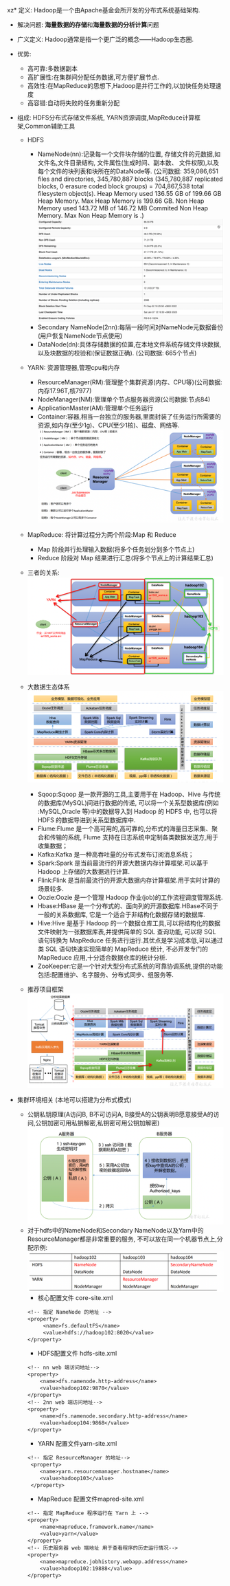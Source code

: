 xz*   定义: Hadoop是一个由Apache基金会所开发的分布式系统基础架构.
*   解决问题: **海量数据的存储**和**海量数据的分析计算**问题
*   广义定义: Hadoop通常是指一个更广泛的概念——Hadoop生态圈.
*   优势:
    *   高可靠:多数据副本
    *   高扩展性:在集群间分配任务数据,可方便扩展节点.
    *   高效性:在MapReduce的思想下,Hadoop是并行工作的,以加快任务处理速度
    *   高容错:自动将失败的任务重新分配
*   组成: HDFS分布式存储文件系统, YARN资源调度,MapReduce计算框架,Common辅助工具
    *   HDFS
        *   NameNode(nn):记录每一个文件块存储的位置, 存储文件的元数据,如文件名,文件目录结构,
            文件属性(生成时间、副本数、 文件权限),以及每个文件的块列表和块所在的DataNode等.
            (公司数据: 359,086,651 files and directories, 345,780,887 blocks (345,780,887 replicated blocks,
            0 erasure coded block groups) = 704,867,538 total filesystem object(s). Heap Memory used 136.55 GB 
            of 199.66 GB Heap Memory. Max Heap Memory is 199.66 GB. Non Heap Memory used 143.72 MB of 146.72 MB
            Commited Non Heap Memory. Max Non Heap Memory is <unbounded>.)
            ![img_6.png](img/img_6.png)
        *   Secondary NameNode(2nn):每隔一段时间对NameNode元数据备份(用户恢复NameNode节点使用)
        *   DataNode(dn):具体存储数据的位置,在本地文件系统存储文件块数据,以及块数据的校验和(保证数据正确).
            (公司数据: 665个节点)
    *   YARN: 资源管理器,管理cpu和内存
        *   ResourceManager(RM):管理整个集群资源(内存、CPU等)(公司数据:内存17.96T,核7977)
        *   NodeManager(NM):管理单个节点服务器资源(公司数据:节点84)
        *   ApplicationMaster(AM):管理单个任务运行
        *   Container:容器,相当一台独立的服务器,里面封装了任务运行所需要的资源,如内存(至少1g)、CPU(至少1核)、磁盘、网络等.
    ![img.png](img/img.png)
    *   MapReduce: 将计算过程分为两个阶段:Map 和 Reduce 
        *   Map 阶段并行处理输入数据(将多个任务划分到多个节点上)
        *   Reduce 阶段对 Map 结果进行汇总(将多个节点上的计算结果汇总)
    *   三者的关系:
    ![img_1.png](img/img_1.png)
        
    *   大数据生态体系
    ![img_2.png](img/img_2.png)
        *   Sqoop:Sqoop 是一款开源的工具,主要用于在 Hadoop、Hive 与传统的数据库(MySQL)间进行数据的传递,
            可以将一个关系型数据库(例如 :MySQL,Oracle 等)中的数据导入到 Hadoop 的 HDFS 中, 也可以将 HDFS 的数据导进到关系型数据库中.
        *   Flume:Flume 是一个高可用的,高可靠的,分布式的海量日志采集、聚合和传输的系统,
        Flume 支持在日志系统中定制各类数据发送方,用于收集数据；
        *   Kafka:Kafka 是一种高吞吐量的分布式发布订阅消息系统；
        *   Spark:Spark 是当前最流行的开源大数据内存计算框架.可以基于 Hadoop 上存储的大数据进行计算.
        *   Flink:Flink 是当前最流行的开源大数据内存计算框架.用于实时计算的场景较多.
        *   Oozie:Oozie 是一个管理 Hadoop 作业(job)的工作流程调度管理系统.
        *   Hbase:HBase 是一个分布式的、面向列的开源数据库.HBase不同于一般的关系数据库, 它是一个适合于非结构化数据存储的数据库.
        *   Hive:Hive 是基于 Hadoop 的一个数据仓库工具,可以将结构化的数据文件映射为一张数据库表,并提供简单的 SQL 查询功能,
            可以将 SQL 语句转换为 MapReduce 任务进行运行.其优点是学习成本低,可以通过类 SQL 语句快速实现简单的 MapReduce 统计,
            不必开发专门的 MapReduce 应用,十分适合数据仓库的统计分析.
        *   ZooKeeper:它是一个针对大型分布式系统的可靠协调系统,提供的功能包括:配置维护、名字服务、分布式同步、组服务等.
    *   推荐项目框架
    ![img_3.png](img/img_3.png)
        
*   集群环境相关 (本地可以搭建为分布式模式)
    *   公钥私钥原理(A访问B, B不可访问A, B接受A的公钥表明B愿意接受A的访问,公钥加密可用私钥解密,私钥密可用公钥加解密)
    ![img_4.png](img/img_4.png)
    *   对于hdfs中的NameNode和Secondary NameNode以及Yarn中的ResourceManager都是非常重要的服务,
        不可以放在同一个机器节点上,分配示例:
    ![img_5.png](img/img_5.png)
        *   核心配置文件 core-site.xml
        ```
        <!-- 指定 NameNode 的地址 -->
        <property>
             <name>fs.defaultFS</name>
             <value>hdfs://hadoop102:8020</value>
        </property>
        ``` 
        *   HDFS配置文件 hdfs-site.xml
        ```
        <!-- nn web 端访问地址-->
        <property>
            <name>dfs.namenode.http-address</name>
            <value>hadoop102:9870</value>
        </property>
        <!-- 2nn web 端访问地址-->
        <property>
            <name>dfs.namenode.secondary.http-address</name>
            <value>hadoop104:9868</value>
        </property>
        ``` 
        *   YARN 配置文件yarn-site.xml
        ```
        <!-- 指定 ResourceManager 的地址-->
         <property>
            <name>yarn.resourcemanager.hostname</name>
            <value>hadoop103</value>
         </property>
        ``` 
        *   MapReduce 配置文件mapred-site.xml
        ```
        <!-- 指定 MapReduce 程序运行在 Yarn 上 -->
        <property>
            <name>mapreduce.framework.name</name>
            <value>yarn</value>
        </property>
        <!-- 历史服务器 web 端地址 用于查看程序的历史运行情况-->
        <property>
            <name>mapreduce.jobhistory.webapp.address</name>
            <value>hadoop102:19888</value>
        </property>
        ```

